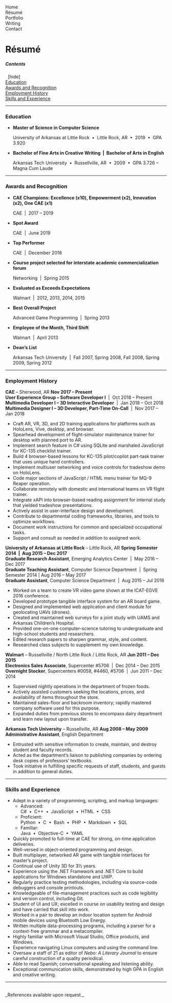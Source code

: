 <script src="https://code.jquery.com/jquery-3.2.1.min.js"></script>
<script src="/assets/js/menu-nav.js"></script>
<script src="/assets/js/toggle-toc.js"></script>

<div id="site-menu" class="site-menu">
  <div id="site-menu-button-containter-home" class="site-menu-button-container">
    <div id="site-menu-button-home" class="site-menu-button">
      <span class="site-menu-button-text">Home</span>
    </div>
  </div>
  <div id="site-menu-button-container-resume" class="site-menu-button-container">
    <div id="site-menu-button-resume" class="site-menu-button disabled">
      <span class="site-menu-button-text">R&#233;sum&#233;</span>
    </div>
  </div>
  <div id="site-menu-button-container-portfolio" class="site-menu-button-container">
    <div id="site-menu-button-portfolio" class="site-menu-button">
      <span class="site-menu-button-text">Portfolio</span>
    </div>
  </div>
  <div id="site-menu-button-container-writing" class="site-menu-button-container">
    <div id="site-menu-button-writing" class="site-menu-button">
      <span class="site-menu-button-text">Writing</span>
    </div>
  </div>
  <div id="site-menu-button-container-contact" class="site-menu-button-container">
    <div id="site-menu-button-contact" class="site-menu-button">
      <span class="site-menu-button-text">Contact</span>
    </div>
  </div>
</div>

# R&#233;sum&#233; #

<nav class="toc">
  <div class="toc-title">
    <h5 class="toc-title-text">Contents</h5>
    &nbsp;
    [<a class="smaller-text toc-toggle-text" onclick="toggleTOC()">hide</a>]
  </div>
  <div class="toc-headings">
    <a href="#education">Education</a><br>
    <a href="#awards-and-recognition">Awards and Recognition</a><br>
    <a href="#employment-history">Employment History</a><br>
    <a href="#skills-and-experience">Skills and Experience</a>
  </div>
</nav>

* * *

<div id="education">
  <h3>Education</h3>

  <ul>
    <li class="bullet-point-one"><p><strong>Master of Science in Computer Science</strong><br>
      <div class="bullet-addendum res">University of Arkansas at Little Rock&nbsp;&nbsp;•&nbsp;&nbsp;Little Rock, AR&nbsp;&nbsp;•&nbsp;&nbsp;2019&nbsp;&nbsp;•&nbsp;&nbsp;GPA 3.920</div></p></li>
    <li class="bullet-point-one"><p><strong>Bachelor of Fine Arts in Creative Writing&nbsp;&nbsp;|&nbsp;&nbsp;Bachelor of Arts in English</strong><br>
      <div class="bullet-addendum res">Arkansas Tech University&nbsp;&nbsp;•&nbsp;&nbsp;Russellville, AR&nbsp;&nbsp;•&nbsp;&nbsp;2009&nbsp;&nbsp;•&nbsp;&nbsp;GPA 3.726 – Magna Cum Laude</div></p></li>
  </ul>
</div>

* * *

<div id="awards-and-recognition">
  <h3>Awards and Recognition</h3>

  <ul>
    <li class="bullet-point-one"><p><strong>CAE Champions: Excellence (x10), Empowerment (x2), Innovation (x2), One CAE (x1)</strong><br>
      <div class="bullet-addendum res">CAE&nbsp;&nbsp;|&nbsp;&nbsp;2017 – 2019</div></p></li>
    <li class="bullet-point-one"><p><strong>Spot Award</strong><br>
      <div class="bullet-addendum res">CAE&nbsp;&nbsp;|&nbsp;&nbsp;June 2019</div></p></li>
    <li class="bullet-point-one"><p><strong>Top Performer</strong><br>
      <div class="bullet-addendum res">CAE&nbsp;&nbsp;|&nbsp;&nbsp;December 2018</div></p></li>
    <li class="bullet-point-one"><p><strong>Course project selected for interstate academic commercialization forum</strong><br>
      <div class="bullet-addendum res">Networking&nbsp;&nbsp;|&nbsp;&nbsp;Spring 2015</div></p></li>
    <li class="bullet-point-one"><p><strong>Evaluated as Exceeds Expectations</strong><br>
      <div class="bullet-addendum res">Walmart&nbsp;&nbsp;|&nbsp;&nbsp;2012, 2013, 2014, 2015</div></p></li>
    <li class="bullet-point-one"><p><strong>Best Overall Project</strong><br>
      <div class="bullet-addendum res">Advanced Game Programming&nbsp;&nbsp;|&nbsp;&nbsp;Spring 2013</div></p></li>
    <li class="bullet-point-one"><p><strong>Employee of the Month, Third Shift</strong><br>
      <div class="bullet-addendum res">Walmart&nbsp;&nbsp;|&nbsp;&nbsp;April 2013</div></p></li>
    <li class="bullet-point-one"><p><strong>Dean’s List</strong><br>
      <div class="bullet-addendum res">Arkansas Tech University&nbsp;&nbsp;|&nbsp;&nbsp;Fall 2007, Spring 2008, Fall 2008, Spring 2009, Spring 2012</div></p></li>
  </ul>
</div>

* * *

<div id="employment-history">
  <h3>Employment History</h3>

  <div id="cae-nov17-present" class="job-container">
    <div class="job-employer-and-duration clearfix">
      <span class="float-left"><strong>CAE</strong> – Sherwood, AR</span>
      <span class="float-right"><strong>Nov 2017 – Present</strong></span>
    </div>
    <div class="job-description">
      <div class="job-position-group">
        <span class="job-position"><strong>User Experience Group –  Software Developer I</strong>&nbsp;&nbsp;|&nbsp;&nbsp;Oct 2018 – Present</span><br>
        <span class="job-position"><strong>Multimedia Developer I – 3D Interactive Developer</strong>&nbsp;&nbsp;|&nbsp;&nbsp;Jan 2018 – Oct 2018</span><br>
        <span class="job-position"><strong>Multimedia Designer I – 3D Developer, Part-Time On-Call</strong>&nbsp;&nbsp;|&nbsp;&nbsp;Nov 2017 – Jan 2018</span>
      </div>
      <ul class="job-activities">
        <li class="bullet-point-two">Craft AR, VR, 3D, and 2D training applications for platforms such as HoloLens, Vive, desktop, and browser.</li>
        <li class="bullet-point-two">Spearhead development of flight-simulator maintenance trainer for desktop with planned port to AR.</li>
        <li class="bullet-point-two">Implement search feature in C# using SQLite and marshaled JavaScript for KC-135 checklist trainer.</li>
        <li class="bullet-point-two">Build 4 browser-based lessons for KC-135 pilot/copilot part-task trainer that uses unique hand controllers.</li>
        <li class="bullet-point-two">Implement multiuser networking and voice controls for tradeshow demo on HoloLens.</li>
        <li class="bullet-point-two">Code major sections of JavaScript / HTML menu trainer for MQ-9 Reaper operation.</li>
        <li class="bullet-point-two">Collaborate remotely with domestic and international teams on VR flight trainer.</li>
        <li class="bullet-point-two">Integrate xAPI into browser-based reading assignment for internal study that yielded tradeshow presentations.</li>
        <li class="bullet-point-two">Actively assist in user-interface design and development.</li>
        <li class="bullet-point-two">Contribute to departmental coding frameworks, libraries, and tools to optimize workflows.</li>
        <li class="bullet-point-two">Document work instructions for common and specialized occupational tasks.</li>
        <li class="bullet-point-two">Support and consult as needed in addition to assigned work.</li>
      </ul>
    </div>
  </div>

  <div id="ualr-spr14-aug15-dec17" class="job-container">
    <div class="job-employer-and-duration clearfix">
      <span class="float-left"><strong>University of Arkansas at Little Rock</strong> – Little Rock, AR</span>
      <span class="float-right"><strong>Spring Semester 2014&nbsp;&nbsp;|&nbsp;&nbsp;Aug 2015 – Dec 2017</strong></span>
    </div>
    <div class="job-description">
      <div class="job-position-group">
        <span class="job-position"><strong>Graduate Research Assistant</strong>, Emerging Analytics Center&nbsp;&nbsp;|&nbsp;&nbsp;May 2016 – Dec 2017</span><br>
        <span class="job-position"><strong>Graduate Teaching Assistant</strong>, Computer Science Department&nbsp;&nbsp;|&nbsp;&nbsp;Spring Semester 2014 | Aug 2016 – May 2017</span><br>
        <span class="job-position"><strong>Graduate Assistant</strong>, Computer Science Department&nbsp;&nbsp;|&nbsp;&nbsp;Aug 2015 – Jul 2016</span>
      </div>
      <ul class="job-activities">
        <li class="bullet-point-two">Worked on a team to create VR video game shown at the ICAT-EGVE 2016 conference.</li>
        <li class="bullet-point-two">Developed prototype tangible interface system for an AR board game.</li>
        <li class="bullet-point-two">Designed and implemented web application and client module for geolocating UAVs (drones).</li>
        <li class="bullet-point-two">Created and maintained web surveys for a joint study with UAMS and Arkansas Children’s Hospital.</li>
        <li class="bullet-point-two">Provided one-on-one computer-science tutoring to undergraduate and high-school students and researchers.</li>
        <li class="bullet-point-two">Edited research papers to sharpen grammar, style, and content.</li>
        <li class="bullet-point-two">Researched class subjects to supplement my own knowledge.</li>
      </ul>
    </div>
  </div>

  <div id="walmart-jun11-dec14" class="job-container">
    <div class="job-employer-and-duration clearfix">
      <span class="float-left"><strong>Walmart</strong> – Russellville / North Little Rock / Little Rock, AR</span>
      <span class="float-right"><strong>Jun 2011 – Dec 2015</strong></span>
    </div>
    <div class="job-description">
      <div class="job-position-group">
        <span class="job-position"><strong>Electronics Sales Associate</strong>, Supercenter #5706&nbsp;&nbsp;|&nbsp;&nbsp;Dec 2014 – Dec 2015</span><br>
        <span class="job-position"><strong>Overnight Stocker</strong>, Supercenters #0058, #4460, #5706&nbsp;&nbsp;|&nbsp;&nbsp;Jun 2011 – Dec 2014</span>
      </div>
      <ul class="job-activities">
        <li class="bullet-point-two">Supervised nightly operations in the department of frozen foods.</li>
        <li class="bullet-point-two">Actively assisted customers seeking the locations, prices, and availability of items throughout the store.</li>
        <li class="bullet-point-two">Maintained sales-floor and backroom inventory; rapidly mastered company software used for this purpose.</li>
        <li class="bullet-point-two">Expanded duties from previous stores to encompass dairy department and learn new layout upon transfer.</li>
      </ul>
    </div>
  </div>

  <div id="atu-aug08-may09" class="job-container">
    <div class="job-employer-and-duration clearfix">
      <span class="float-left"><strong>Arkansas Tech University</strong> – Russellville, AR</span>
      <span class="float-right"><strong>Aug 2008 – May 2009</strong></span>
    </div>
    <div class="job-description">
      <div class="job-position-group">
        <span class="job-position"><strong>Administrative Assistant</strong>, English Department</span>
      </div>
      <ul class="job-activities">
        <li class="bullet-point-two">Entrusted with sensitive information to create, maintain, and destroy student and faculty records.</li>
        <li class="bullet-point-two">Acted as the department’s liaison to publishing companies by ordering desk copies of professors’ textbooks.</li>
        <li class="bullet-point-two">Took initiative in fulfilling specific requests of staff, students, and guests in addition to general duties.</li>
      </ul>
    </div>
  </div>
</div>

* * *

<div id="skills-and-experience">
  <h3>Skills and Experience</h3>

  <ul>
    <li class="bullet-point-two contains-sublist">
      Adept in a variety of programming, scripting, and markup languages:
      <ul class="sublist">
        <li class="bullet-point-three"><span class="language-list-header">Advanced:</span><div class="language-list">C#&nbsp;&nbsp;•&nbsp;&nbsp;C++&nbsp;&nbsp;•&nbsp;&nbsp;JavaScript&nbsp;&nbsp;•&nbsp;&nbsp;HTML&nbsp;&nbsp;•&nbsp;&nbsp;CSS</div></li>
        <li class="bullet-point-three"><span class="language-list-header">Proficient:</span><div class="language-list">Python&nbsp;&nbsp;•&nbsp;&nbsp;C&nbsp;&nbsp;•&nbsp;&nbsp;Bash&nbsp;&nbsp;•&nbsp;&nbsp;PHP&nbsp;&nbsp;•&nbsp;&nbsp;Markdown&nbsp;&nbsp;•&nbsp;&nbsp;SQL</div></li>
        <li class="bullet-point-three"><span class="language-list-header">Familiar:</span><div class="language-list">Java&nbsp;&nbsp;•&nbsp;&nbsp;Objective-C&nbsp;&nbsp;•&nbsp;&nbsp;YAML</div></li>
      </ul>
    </li>
    <li class="bullet-point-two">Quickly promoted to full-time at CAE for strong, on-time application deliveries.</li>
    <li class="bullet-point-two">Well-versed in object-oriented programming and design.</li>
    <li class="bullet-point-two">Built multiplayer, networked AR game with tangible interfaces for master’s project.</li>
    <li class="bullet-point-two">Continual use of Unity 3D for 3½ years.</li>
    <li class="bullet-point-two">Experience using the .NET Framework and .NET Core to build applications for Windows standalone and UWP.</li>
    <li class="bullet-point-two">Regularly practice testing methodologies, including via source-code debuggers and console printouts.</li>
    <li class="bullet-point-two">Knowledgeable of file-management practices such as code legibility and version control, including Git.</li>
    <li class="bullet-point-two">Student of UI and UX; excelled in course on usability testing and design and have carried that skill into work.</li>
    <li class="bullet-point-two">Worked in a pair to develop an indoor location system for Android mobile devices using Bluetooth Low Energy.</li>
    <li class="bullet-point-two">Written multiple data-processing programs, including a parser for a context-free grammar and a metacompiler.</li>
    <li class="bullet-point-two">Highly familiar with Microsoft Visual Studio, Office products, and Windows.</li>
    <li class="bullet-point-two">Experience navigating Linux computers and using the command line.</li>
    <li class="bullet-point-two">Oversaw a staff of 21 as editor of <em>Nebo: A Literary Journal</em> to ensure careful construction of a quality periodical.</li>
    <li class="bullet-point-two">Able to read Spanish; conversational speaking and listening ability.</li>
    <li class="bullet-point-two">Exceptional communication skills, demonstrated by high GPA in English and creative writing.</li>
  </ul>
</div>

* * *

<br>
_References available upon request._
